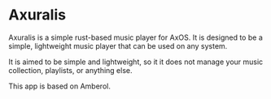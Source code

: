 # Axuralis

Axuralis is a simple rust-based music player for AxOS. It is designed to be a simple, lightweight music player that can be used on any system. 

It is aimed to be simple and lightweight, so it it does not manage your music collection, playlists, or anything else. 

This app is based on Amberol.